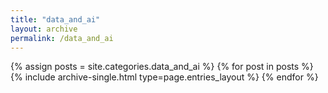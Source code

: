 ```yaml
---
title: "data_and_ai"
layout: archive
permalink: /data_and_ai
---
```



{% assign posts = site.categories.data_and_ai %}
{% for post in posts %} {% include archive-single.html type=page.entries_layout %} {% endfor %}